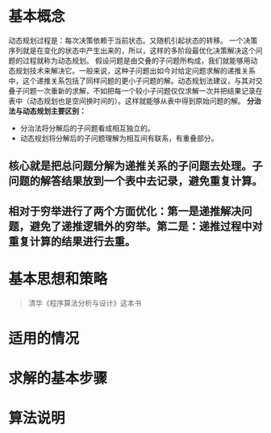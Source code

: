 # 基本概念
动态规划过程是：每次决策依赖于当前状态。又随机引起状态的转移。
一个决策序列就是在变化的状态中产生出来的，所以，这样的多阶段最优化决策解决这个问题的过程就称为动态规划。
假设问题是由交叠的子问题所构成，我们就能够用动态规划技术来解决它。一般来说，这种子问题出如今对给定问题求解的递推关系中，这个递推关系包括了同样问题的更小子问题的解。动态规划法建议，与其对交叠子问题一次重新的求解，不如把每一个较小子问题仅仅求解一次并把结果记录在表中（动态规划也是空间换时间的）。这样就能够从表中得到原始问题的解。
**分治法与动态规划主要区别：**
+ 分治法将分解后的子问题看成相互独立的。
+ 动态规划将分解后的子问题理解为相互间有联系，有重叠部分。
## 核心就是把总问题分解为递推关系的子问题去处理。子问题的解答结果放到一个表中去记录，避免重复计算。
**相对于穷举进行了两个方面优化：第一是递推解决问题，避免了递推逻辑外的穷举。第二是：递推过程中对重复计算的结果进行去重。**
---
# 基本思想和策略
> 清华《程序算法分析与设计》这本书


# 适用的情况



# 求解的基本步骤




# 算法说明








